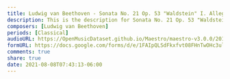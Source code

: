 ```yaml
---
title: Ludwig van Beethoven - Sonata No. 21 Op. 53 "Waldstein" I. Allegro con brio (11)
description: This is the description for Sonata No. 21 Op. 53 "Waldstein" I. Allegro con brio by Ludwig van Beethoven
composers: [Ludwig van Beethoven]
periods: [Classical]
audioURL: https://OpenMusicDataset.github.io/Maestro/maestro-v3.0.0/2017/MIDI-Unprocessed_048_PIANO048_MID--AUDIO-split_07-06-17_Piano-e_2-05_wav--2.midi
formURL: https://docs.google.com/forms/d/e/1FAIpQLSdFkxfvt08FHnTwOHc3ulbsFC49msLd-03C39y3ok-su08pWQ/viewform
comments: true
share: true
date: 2021-08-08T07:43:13-06:00
---
```

